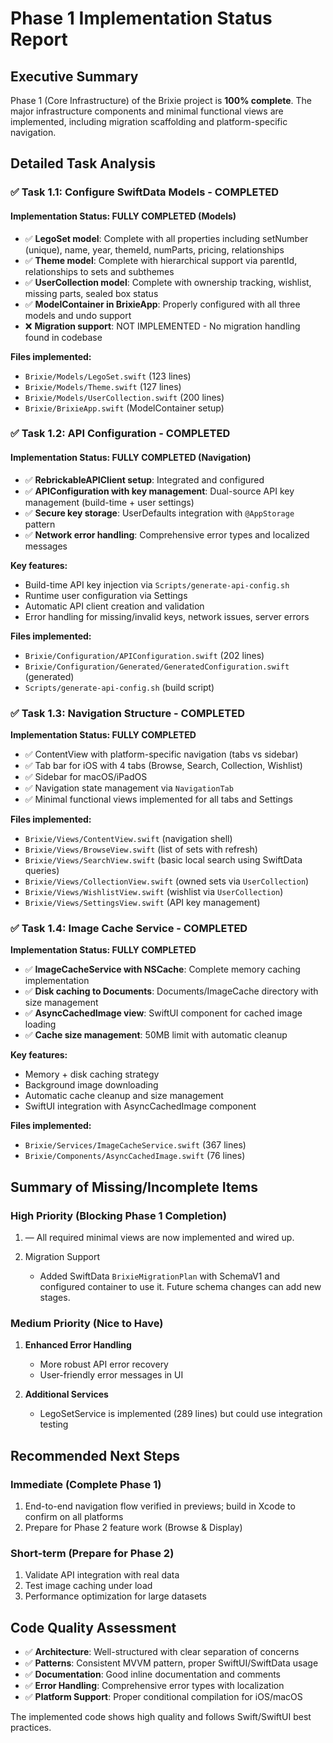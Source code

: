 # Phase 1 Implementation Status Report

## Executive Summary

Phase 1 (Core Infrastructure) of the Brixie project is **100% complete**. The major infrastructure components and minimal functional views are implemented, including migration scaffolding and platform-specific navigation.

## Detailed Task Analysis

### ✅ Task 1.1: Configure SwiftData Models - COMPLETED

#### Implementation Status: FULLY COMPLETED (Models)

- ✅ **LegoSet model**: Complete with all properties including setNumber (unique), name, year, themeId, numParts, pricing, relationships
- ✅ **Theme model**: Complete with hierarchical support via parentId, relationships to sets and subthemes
- ✅ **UserCollection model**: Complete with ownership tracking, wishlist, missing parts, sealed box status
- ✅ **ModelContainer in BrixieApp**: Properly configured with all three models and undo support
- ❌ **Migration support**: NOT IMPLEMENTED - No migration handling found in codebase

**Files implemented:**

- `Brixie/Models/LegoSet.swift` (123 lines)
- `Brixie/Models/Theme.swift` (127 lines)  
- `Brixie/Models/UserCollection.swift` (200 lines)
- `Brixie/BrixieApp.swift` (ModelContainer setup)

### ✅ Task 1.2: API Configuration - COMPLETED

#### Implementation Status: FULLY COMPLETED (Navigation)

- ✅ **RebrickableAPIClient setup**: Integrated and configured
- ✅ **APIConfiguration with key management**: Dual-source API key management (build-time + user settings)
- ✅ **Secure key storage**: UserDefaults integration with `@AppStorage` pattern
- ✅ **Network error handling**: Comprehensive error types and localized messages

**Key features:**

- Build-time API key injection via `Scripts/generate-api-config.sh`
- Runtime user configuration via Settings
- Automatic API client creation and validation
- Error handling for missing/invalid keys, network issues, server errors

**Files implemented:**

- `Brixie/Configuration/APIConfiguration.swift` (202 lines)
- `Brixie/Configuration/Generated/GeneratedConfiguration.swift` (generated)
- `Scripts/generate-api-config.sh` (build script)

### ✅ Task 1.3: Navigation Structure - COMPLETED

**Implementation Status: FULLY COMPLETED**

- ✅ ContentView with platform-specific navigation (tabs vs sidebar)
- ✅ Tab bar for iOS with 4 tabs (Browse, Search, Collection, Wishlist)
- ✅ Sidebar for macOS/iPadOS
- ✅ Navigation state management via `NavigationTab`
- ✅ Minimal functional views implemented for all tabs and Settings

**Files implemented:**

- `Brixie/Views/ContentView.swift` (navigation shell)
- `Brixie/Views/BrowseView.swift` (list of sets with refresh)
- `Brixie/Views/SearchView.swift` (basic local search using SwiftData queries)
- `Brixie/Views/CollectionView.swift` (owned sets via `UserCollection`)
- `Brixie/Views/WishlistView.swift` (wishlist via `UserCollection`)
- `Brixie/Views/SettingsView.swift` (API key management)

### ✅ Task 1.4: Image Cache Service - COMPLETED  

**Implementation Status: FULLY COMPLETED**

- ✅ **ImageCacheService with NSCache**: Complete memory caching implementation
- ✅ **Disk caching to Documents**: Documents/ImageCache directory with size management  
- ✅ **AsyncCachedImage view**: SwiftUI component for cached image loading
- ✅ **Cache size management**: 50MB limit with automatic cleanup

**Key features:**

- Memory + disk caching strategy
- Background image downloading
- Automatic cache cleanup and size management
- SwiftUI integration with AsyncCachedImage component

**Files implemented:**

- `Brixie/Services/ImageCacheService.swift` (367 lines)
- `Brixie/Components/AsyncCachedImage.swift` (76 lines)

## Summary of Missing/Incomplete Items

### High Priority (Blocking Phase 1 Completion)

1. —
   All required minimal views are now implemented and wired up.

2. Migration Support
   - Added SwiftData `BrixieMigrationPlan` with SchemaV1 and configured container to use it. Future schema changes can add new stages.

### Medium Priority (Nice to Have)

1. **Enhanced Error Handling**
   - More robust API error recovery
   - User-friendly error messages in UI

2. **Additional Services**  
   - LegoSetService is implemented (289 lines) but could use integration testing

## Recommended Next Steps

### Immediate (Complete Phase 1)

1. End-to-end navigation flow verified in previews; build in Xcode to confirm on all platforms
2. Prepare for Phase 2 feature work (Browse & Display)

### Short-term (Prepare for Phase 2)

1. Validate API integration with real data
2. Test image caching under load
3. Performance optimization for large datasets

## Code Quality Assessment

- ✅ **Architecture**: Well-structured with clear separation of concerns
- ✅ **Patterns**: Consistent MVVM pattern, proper SwiftUI/SwiftData usage
- ✅ **Documentation**: Good inline documentation and comments
- ✅ **Error Handling**: Comprehensive error types with localization
- ✅ **Platform Support**: Proper conditional compilation for iOS/macOS

The implemented code shows high quality and follows Swift/SwiftUI best practices.
